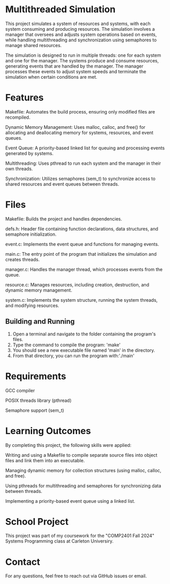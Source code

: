 # Multithreaded Simulation
This project simulates a system of resources and systems, with each system consuming and producing resources. The simulation involves a manager that oversees and adjusts system operations based on events, while handling multithreading and synchronization using semaphores to manage shared resources.

The simulation is designed to run in multiple threads: one for each system and one for the manager. The systems produce and consume resources, generating events that are handled by the manager. The manager processes these events to adjust system speeds and terminate the simulation when certain conditions are met.

# Features
Makefile: Automates the build process, ensuring only modified files are recompiled.

Dynamic Memory Management: Uses malloc, calloc, and free() for allocating and deallocating memory for systems, resources, and event queues.

Event Queue: A priority-based linked list for queuing and processing events generated by systems.

Multithreading: Uses pthread to run each system and the manager in their own threads.

Synchronization: Utilizes semaphores (sem_t) to synchronize access to shared resources and event queues between threads.


# Files
Makefile: Builds the project and handles dependencies.

defs.h: Header file containing function declarations, data structures, and semaphore initialization.

event.c: Implements the event queue and functions for managing events.

main.c: The entry point of the program that initializes the simulation and creates threads.

manager.c: Handles the manager thread, which processes events from the queue.

resource.c: Manages resources, including creation, destruction, and dynamic memory management.

system.c: Implements the system structure, running the system threads, and modifying resources.


## Building and Running
1. Open a terminal and navigate to the folder containing the program's files.
2. Type the command to compile the program: 'make'
3. You should see a new executable file named 'main' in the directory.
4. From that directory, you can run the program with:'./main'

# Requirements
GCC compiler

POSIX threads library (pthread)

Semaphore support (sem_t)


# Learning Outcomes
By completing this project, the following skills were applied:

Writing and using a Makefile to compile separate source files into object files and link them into an executable.

Managing dynamic memory for collection structures (using malloc, calloc, and free).

Using pthreads for multithreading and semaphores for synchronizing data between threads.

Implementing a priority-based event queue using a linked list.

# School Project
This project was part of my coursework for the "COMP2401 Fall 2024" Systems Programming class at Carleton Universiry.

# Contact
For any questions, feel free to reach out via GitHub issues or email.
